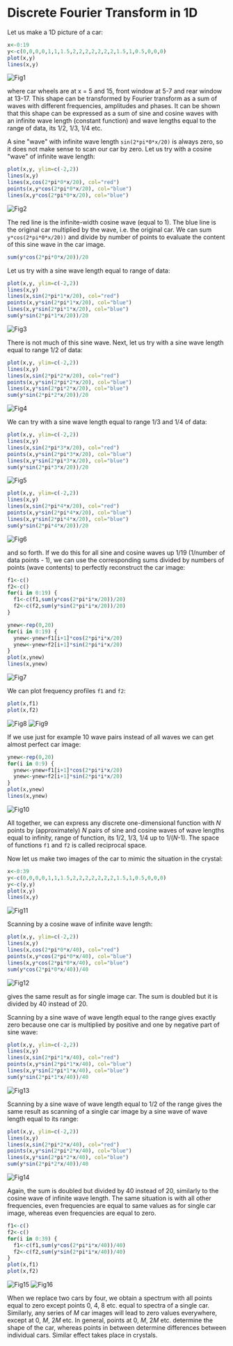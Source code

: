 # Discrete Fourier Transform in 1D

Let us make a 1D picture of a car:

```R
x<-0:19
y<-c(0,0,0,0,1,1,1.5,2,2,2,2,2,2,2,1.5,1,0.5,0,0,0)
plot(x,y)
lines(x,y)
```
![Fig1](fig1.png)

where car wheels are at x = 5 and 15, front window at 5-7 and rear window at 13-17.
This shape can be transformed by Fourier transform as a sum of waves with different
frequencies, amplitudes and phases. It can be shown that this shape can be expressed
as a sum of sine and cosine waves with an infinite wave length (constant function)
and wave lengths equal to the range of data, its 1/2, 1/3, 1/4 etc.

A sine "wave" with infinite wave length `sin(2*pi*0*x/20)` is always zero, so it does
not make sense to scan our car by zero. Let us try with a cosine "wave" of infinite wave length:

```R
plot(x,y, ylim=c(-2,2))
lines(x,y)
lines(x,cos(2*pi*0*x/20), col="red")
points(x,y*cos(2*pi*0*x/20), col="blue")
lines(x,y*cos(2*pi*0*x/20), col="blue")
```
![Fig2](fig2.png)

The red line is the infinite-width cosine wave (equal to 1). The blue line is the original
car multiplied by the wave, i.e. the original car. We can sum `y*cos(2*pi*0*x/20))` 
and divide by number of points to evaluate the content of this sine wave in the car image.

```R
sum(y*cos(2*pi*0*x/20))/20
```

Let us try with a sine wave length equal to range of data:

```R
plot(x,y, ylim=c(-2,2))
lines(x,y)
lines(x,sin(2*pi*1*x/20), col="red")
points(x,y*sin(2*pi*1*x/20), col="blue")
lines(x,y*sin(2*pi*1*x/20), col="blue")
sum(y*sin(2*pi*1*x/20))/20
```
![Fig3](fig3.png)

There is not much of this sine wave. Next, let us try with a sine wave length equal
to range 1/2 of data:

```R
plot(x,y, ylim=c(-2,2))
lines(x,y)
lines(x,sin(2*pi*2*x/20), col="red")
points(x,y*sin(2*pi*2*x/20), col="blue")
lines(x,y*sin(2*pi*2*x/20), col="blue")
sum(y*sin(2*pi*2*x/20))/20
```
![Fig4](fig4.png)

We can try with a sine wave length equal to range 1/3 and 1/4 of data:

```R
plot(x,y, ylim=c(-2,2))
lines(x,y)
lines(x,sin(2*pi*3*x/20), col="red")
points(x,y*sin(2*pi*3*x/20), col="blue")
lines(x,y*sin(2*pi*3*x/20), col="blue")
sum(y*sin(2*pi*3*x/20))/20
```
![Fig5](fig5.png)


```R
plot(x,y, ylim=c(-2,2))
lines(x,y)
lines(x,sin(2*pi*4*x/20), col="red")
points(x,y*sin(2*pi*4*x/20), col="blue")
lines(x,y*sin(2*pi*4*x/20), col="blue")
sum(y*sin(2*pi*4*x/20))/20
```
![Fig6](fig6.png)

and so forth. If we do this for all sine and cosine waves up 1/19 (1/number of data points - 1),
we can use the corresponding sums divided by numbers of points (wave contents) to perfectly
reconstruct the car image:

```R
f1<-c()
f2<-c()
for(i in 0:19) {
  f1<-c(f1,sum(y*cos(2*pi*i*x/20))/20)
  f2<-c(f2,sum(y*sin(2*pi*i*x/20))/20)
}
```

```R
ynew<-rep(0,20)
for(i in 0:19) {
  ynew<-ynew+f1[i+1]*cos(2*pi*i*x/20)
  ynew<-ynew+f2[i+1]*sin(2*pi*i*x/20)
}
plot(x,ynew)
lines(x,ynew)
```
![Fig7](fig7.png)

We can plot frequency profiles `f1` and `f2`:

```R
plot(x,f1)
plot(x,f2)
```
![Fig8](fig8.png)
![Fig9](fig9.png)

If we use just for example 10 wave pairs instead of all waves we can get almost perfect
car image:

```R
ynew<-rep(0,20)
for(i in 0:9) {
  ynew<-ynew+f1[i+1]*cos(2*pi*i*x/20)
  ynew<-ynew+f2[i+1]*sin(2*pi*i*x/20)
}
plot(x,ynew)
lines(x,ynew)
```
![Fig10](fig10.png)

All together, we can express any discrete one-dimensional function with *N* points by (approximately)
*N* pairs of sine and cosine waves of wave lengths equal to infinity, range of function, its 1/2, 1/3,
1/4 up to 1/(*N*-1). The space of functions `f1` and `f2` is called reciprocal space.

Now let us make two images of the car to mimic the situation in the crystal:

```R
x<-0:39
y<-c(0,0,0,0,1,1,1.5,2,2,2,2,2,2,2,1.5,1,0.5,0,0,0)
y<-c(y,y)
plot(x,y)
lines(x,y)
```
![Fig11](fig11.png)

Scanning by a cosine wave of infinite wave length:

```R
plot(x,y, ylim=c(-2,2))
lines(x,y)
lines(x,cos(2*pi*0*x/40), col="red")
points(x,y*cos(2*pi*0*x/40), col="blue")
lines(x,y*cos(2*pi*0*x/40), col="blue")
sum(y*cos(2*pi*0*x/40))/40
```
![Fig12](fig12.png)

gives the same result as for single image car. The sum is doubled but it is divided by 40 instead of 20.

Scanning by a sine wave of wave length equal to the range gives exactly zero because one car is multiplied
by positive and one by negative part of sine wave:

```R
plot(x,y, ylim=c(-2,2))
lines(x,y)
lines(x,sin(2*pi*1*x/40), col="red")
points(x,y*sin(2*pi*1*x/40), col="blue")
lines(x,y*sin(2*pi*1*x/40), col="blue")
sum(y*sin(2*pi*1*x/40))/40
```
![Fig13](fig13.png)

Scanning by a sine wave of wave length equal to 1/2 of the range gives the same result as scanning of a
single car image by a sine wave of wave length equal to its range:

```R
plot(x,y, ylim=c(-2,2))
lines(x,y)
lines(x,sin(2*pi*2*x/40), col="red")
points(x,y*sin(2*pi*2*x/40), col="blue")
lines(x,y*sin(2*pi*2*x/40), col="blue")
sum(y*sin(2*pi*2*x/40))/40
```
![Fig14](fig14.png)

Again, the sum is doubled but divided by 40 instead of 20, similarly to the cosine wave of infinite
wave length. The same situation is with all other frequencies, even frequencies are equal to same values
as for single car image, whereas even frequencies are equal to zero.

```R
f1<-c()
f2<-c()
for(i in 0:39) {
  f1<-c(f1,sum(y*cos(2*pi*i*x/40))/40)
  f2<-c(f2,sum(y*sin(2*pi*i*x/40))/40)
}
plot(x,f1)
plot(x,f2)
```
![Fig15](fig15.png)
![Fig16](fig16.png)

When we replace two cars by four, we obtain a spectrum with all points equal to zero except points
0, 4, 8 etc. equal to spectra of a single car. Similarly, any series of *M* car images will lead to
zero values everywhere, except at 0, *M*, 2*M* etc. In general, points at 0, *M*, 2*M* etc. determine
the shape of the car, whereas points in between determine differences between individual cars.
Similar effect takes place in crystals.

